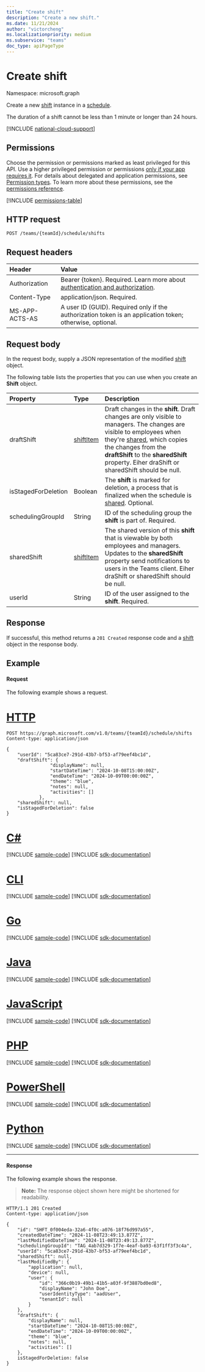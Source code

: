```yaml
---
title: "Create shift"
description: "Create a new shift."
ms.date: 11/21/2024
author: "victorcheng"
ms.localizationpriority: medium
ms.subservice: "teams"
doc_type: apiPageType
---
```


# Create shift

Namespace: microsoft.graph

Create a new [shift](../resources/shift.md) instance in a [schedule](../resources/schedule.md).

The duration of a shift cannot be less than 1 minute or longer than 24 hours.

[!INCLUDE [national-cloud-support](../../includes/global-only.md)]

## Permissions

Choose the permission or permissions marked as least privileged for this API. Use a higher privileged permission or permissions [only if your app requires it](/graph/permissions-overview#best-practices-for-using-microsoft-graph-permissions). For details about delegated and application permissions, see [Permission types](/graph/permissions-overview#permission-types). To learn more about these permissions, see the [permissions reference](/graph/permissions-reference).

<!-- { "blockType": "permissions", "name": "schedule_post_shifts" } -->
[!INCLUDE [permissions-table](../includes/permissions/schedule-post-shifts-permissions.md)]

## HTTP request

<!-- { "blockType": "ignored" } -->

```http
POST /teams/{teamId}/schedule/shifts
```

## Request headers

| Header       | Value |
|:---------------|:--------|
|Authorization|Bearer {token}. Required. Learn more about [authentication and authorization](/graph/auth/auth-concepts).|
| Content-Type  | application/json. Required. |
| MS-APP-ACTS-AS  | A user ID (GUID). Required only if the authorization token is an application token; otherwise, optional. |

## Request body

In the request body, supply a JSON representation of the modified [shift](../resources/shift.md) object.

The following table lists the properties that you can use when you create an **Shift** object.

|Property|Type|Description|
|:---|:---|:---|
| draftShift           | [shiftItem](../resources/shiftitem.md)     | Draft changes in the **shift**. Draft changes are only visible to managers. The changes are visible to employees when they're [shared](../api/schedule-share.md), which copies the changes from the **draftShift** to the **sharedShift** property. Eiher draShift or sharedShift should be null.|
| isStagedForDeletion   | Boolean                           | The **shift** is marked for deletion, a process that is finalized when the schedule is [shared](../api/schedule-share.md). Optional. |
| schedulingGroupId    | String                      | ID of the scheduling group the **shift** is part of. Required. |
| sharedShift          | [shiftItem](../resources/shiftitem.md)     | The shared version of this **shift** that is viewable by both employees and managers. Updates to the **sharedShift** property send notifications to users in the Teams client. Eiher draShift or sharedShift should be null.|
| userId               | String                      | ID of the user assigned to the **shift**. Required. |

## Response

If successful, this method returns a `201 Created` response code and a [shift](../resources/shift.md) object in the response body.

## Example

#### Request

The following example shows a request.


# [HTTP](#tab/http)
<!-- {
  "blockType": "request",
  "name": "schedule-post-shifts"
}-->
```http
POST https://graph.microsoft.com/v1.0/teams/{teamId}/schedule/shifts
Content-type: application/json

{
    "userId": "5ca83ce7-291d-43b7-bf53-af79eef4bc1d",
    "draftShift": {
                "displayName": null,
                "startDateTime": "2024-10-08T15:00:00Z",
                "endDateTime": "2024-10-09T00:00:00Z",
                "theme": "blue",
                "notes": null,
                "activities": []
            },
    "sharedShift": null,
    "isStagedForDeletion": false
}
```

# [C#](#tab/csharp)
[!INCLUDE [sample-code](../includes/snippets/csharp/schedule-post-shifts-csharp-snippets.md)]
[!INCLUDE [sdk-documentation](../includes/snippets/snippets-sdk-documentation-link.md)]

# [CLI](#tab/cli)
[!INCLUDE [sample-code](../includes/snippets/cli/schedule-post-shifts-cli-snippets.md)]
[!INCLUDE [sdk-documentation](../includes/snippets/snippets-sdk-documentation-link.md)]

# [Go](#tab/go)
[!INCLUDE [sample-code](../includes/snippets/go/schedule-post-shifts-go-snippets.md)]
[!INCLUDE [sdk-documentation](../includes/snippets/snippets-sdk-documentation-link.md)]

# [Java](#tab/java)
[!INCLUDE [sample-code](../includes/snippets/java/schedule-post-shifts-java-snippets.md)]
[!INCLUDE [sdk-documentation](../includes/snippets/snippets-sdk-documentation-link.md)]

# [JavaScript](#tab/javascript)
[!INCLUDE [sample-code](../includes/snippets/javascript/schedule-post-shifts-javascript-snippets.md)]
[!INCLUDE [sdk-documentation](../includes/snippets/snippets-sdk-documentation-link.md)]

# [PHP](#tab/php)
[!INCLUDE [sample-code](../includes/snippets/php/schedule-post-shifts-php-snippets.md)]
[!INCLUDE [sdk-documentation](../includes/snippets/snippets-sdk-documentation-link.md)]

# [PowerShell](#tab/powershell)
[!INCLUDE [sample-code](../includes/snippets/powershell/schedule-post-shifts-powershell-snippets.md)]
[!INCLUDE [sdk-documentation](../includes/snippets/snippets-sdk-documentation-link.md)]

# [Python](#tab/python)
[!INCLUDE [sample-code](../includes/snippets/python/schedule-post-shifts-python-snippets.md)]
[!INCLUDE [sdk-documentation](../includes/snippets/snippets-sdk-documentation-link.md)]

---

#### Response

The following example shows the response.

>**Note:** The response object shown here might be shortened for readability.
<!-- {
  "blockType": "response",
  "truncated": true,
  "@odata.type": "microsoft.graph.shift"
} -->

```http
HTTP/1.1 201 Created
Content-type: application/json

{
    "id": "SHFT_0f004eda-32a6-4f0c-a076-18f76d997a55",
    "createdDateTime": "2024-11-08T23:49:13.877Z",
    "lastModifiedDateTime": "2024-11-08T23:49:13.877Z",
    "schedulingGroupId": "TAG_4ab7d329-1f7e-4eaf-ba93-63f1ff3f3c4a",
    "userId": "5ca83ce7-291d-43b7-bf53-af79eef4bc1d",
    "sharedShift": null,
    "lastModifiedBy": {
        "application": null,
        "device": null,
        "user": {
            "id": "366c0b19-49b1-41b5-a03f-9f3887bd0ed8",
            "displayName": "John Doe",
            "userIdentityType": "aadUser",
            "tenantId": null
        }
    },
    "draftShift": {
        "displayName": null,
        "startDateTime": "2024-10-08T15:00:00Z",
        "endDateTime": "2024-10-09T00:00:00Z",
        "theme": "blue",
        "notes": null,
        "activities": []
    },
    isStagedForDeletion: false
}
```

<!-- uuid: 8fcb5dbc-d5aa-4681-8e31-b001d5168d79
2015-10-25 14:57:30 UTC -->
<!--
{
  "type": "#page.annotation",
  "description": "Creates a new shift",
  "keywords": "",
  "section": "documentation",
  "tocPath": "",
  "suppressions": [
  ]
}
-->

